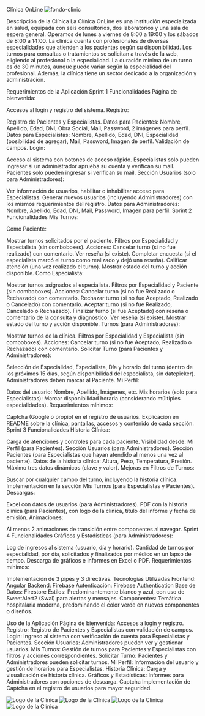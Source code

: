 Clínica OnLine
![fondo-clinic](https://github.com/Marisolterancocoramon1991/clinica-kervin/assets/108747980/d6ffaa44-3465-4774-a9cf-c012474b9c67)

Descripción de la Clínica
La Clínica OnLine es una institución especializada en salud, equipada con seis consultorios, dos laboratorios y una sala de espera general. Operamos de lunes a viernes de 8:00 a 19:00 y los sábados de 8:00 a 14:00. La clínica cuenta con profesionales de diversas especialidades que atienden a los pacientes según su disponibilidad. Los turnos para consultas o tratamientos se solicitan a través de la web, eligiendo al profesional o la especialidad. La duración mínima de un turno es de 30 minutos, aunque puede variar según la especialidad del profesional. Además, la clínica tiene un sector dedicado a la organización y administración.

Requerimientos de la Aplicación
Sprint 1
Funcionalidades
Página de bienvenida:

Accesos al login y registro del sistema.
Registro:

Registro de Pacientes y Especialistas.
Datos para Pacientes:
Nombre, Apellido, Edad, DNI, Obra Social, Mail, Password, 2 imágenes para perfil.
Datos para Especialistas:
Nombre, Apellido, Edad, DNI, Especialidad (posibilidad de agregar), Mail, Password, Imagen de perfil.
Validación de campos.
Login:

Acceso al sistema con botones de acceso rápido.
Especialistas solo pueden ingresar si un administrador aprueba su cuenta y verifican su mail.
Pacientes solo pueden ingresar si verifican su mail.
Sección Usuarios (solo para Administradores):

Ver información de usuarios, habilitar o inhabilitar acceso para Especialistas.
Generar nuevos usuarios (incluyendo Administradores) con los mismos requerimientos del registro.
Datos para Administradores: Nombre, Apellido, Edad, DNI, Mail, Password, Imagen para perfil.
Sprint 2
Funcionalidades
Mis Turnos:

Como Paciente:

Mostrar turnos solicitados por el paciente.
Filtros por Especialidad y Especialista (sin comboboxes).
Acciones:
Cancelar turno (si no fue realizado) con comentario.
Ver reseña (si existe).
Completar encuesta (si el especialista marcó el turno como realizado y dejó una reseña).
Calificar atención (una vez realizado el turno).
Mostrar estado del turno y acción disponible.
Como Especialista:

Mostrar turnos asignados al especialista.
Filtros por Especialidad y Paciente (sin comboboxes).
Acciones:
Cancelar turno (si no fue Realizado o Rechazado) con comentario.
Rechazar turno (si no fue Aceptado, Realizado o Cancelado) con comentario.
Aceptar turno (si no fue Realizado, Cancelado o Rechazado).
Finalizar turno (si fue Aceptado) con reseña o comentario de la consulta y diagnóstico.
Ver reseña (si existe).
Mostrar estado del turno y acción disponible.
Turnos (para Administradores):

Mostrar turnos de la clínica.
Filtros por Especialidad y Especialista (sin comboboxes).
Acciones:
Cancelar turno (si no fue Aceptado, Realizado o Rechazado) con comentario.
Solicitar Turno (para Pacientes y Administradores):

Selección de Especialidad, Especialista, Día y horario del turno (dentro de los próximos 15 días, según disponibilidad del especialista, sin datepicker).
Administradores deben marcar al Paciente.
Mi Perfil:

Datos del usuario: Nombre, Apellido, Imágenes, etc.
Mis horarios (solo para Especialistas):
Marcar disponibilidad horaria (considerando múltiples especialidades).
Requerimientos mínimos:

Captcha (Google o propio) en el registro de usuarios.
Explicación en README sobre la clínica, pantallas, accesos y contenido de cada sección.
Sprint 3
Funcionalidades
Historia Clínica:

Carga de atenciones y controles para cada paciente.
Visibilidad desde:
Mi Perfil (para Pacientes).
Sección Usuarios (para Administradores).
Sección Pacientes (para Especialistas que hayan atendido al menos una vez al paciente).
Datos de la historia clínica:
Altura, Peso, Temperatura, Presión.
Máximo tres datos dinámicos (clave y valor).
Mejoras en Filtros de Turnos:

Buscar por cualquier campo del turno, incluyendo la historia clínica.
Implementación en la sección Mis Turnos (para Especialistas y Pacientes).
Descargas:

Excel con datos de usuarios (para Administradores).
PDF con la historia clínica (para Pacientes), con logo de la clínica, título del informe y fecha de emisión.
Animaciones:

Al menos 2 animaciones de transición entre componentes al navegar.
Sprint 4
Funcionalidades
Gráficos y Estadísticas (para Administradores):

Log de ingresos al sistema (usuario, día y horario).
Cantidad de turnos por especialidad, por día, solicitados y finalizados por médico en un lapso de tiempo.
Descarga de gráficos e informes en Excel o PDF.
Requerimientos mínimos:

Implementación de 3 pipes y 3 directivas.
Tecnologías Utilizadas
Frontend: Angular
Backend: Firebase
Autenticación: Firebase Authentication
Base de Datos: Firestore
Estilos: Predominantemente blanco y azul, con uso de SweetAlert2 (Swal) para alertas y mensajes.
Componentes: Temática hospitalaria moderna, predominando el color verde en nuevos componentes o diseños.

Uso de la Aplicación
Página de bienvenida: Accesos a login y registro.
Registro: Registro de Pacientes y Especialistas con validación de campos.
Login: Ingreso al sistema con verificación de cuenta para Especialistas y Pacientes.
Sección Usuarios: Administradores pueden ver y gestionar usuarios.
Mis Turnos: Gestión de turnos para Pacientes y Especialistas con filtros y acciones correspondientes.
Solicitar Turno: Pacientes y Administradores pueden solicitar turnos.
Mi Perfil: Información del usuario y gestión de horarios para Especialistas.
Historia Clínica: Carga y visualización de historia clínica.
Gráficos y Estadísticas: Informes para Administradores con opciones de descarga.
Captcha
Implementación de Captcha en el registro de usuarios para mayor seguridad.

![Logo de la Clínica](/clinica-virtual/public/logo_clinica.jpg)
![Logo de la Clínica](/clinica-virtual/public/SpecialistAdministrator.jpg)
![Logo de la Clínica](/clinica-virtual/public/SpecialistAdministrator2.jpg)
![Logo de la Clínica](/clinica-virtual/public/SpecialistAdministrator3.jpg)


